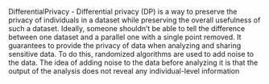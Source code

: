DifferentialPrivacy -
Differential privacy (DP) is a way to preserve the privacy
of individuals in a dataset while preserving the overall
usefulness of such a dataset. Ideally, someone shouldn’t be
able to tell the difference between one dataset and a parallel
one with a single point removed. It guarantees to provide the
privacy of data when analyzing and sharing sensitive data.
To do this, randomized algorithms are used to add noise
to the data. The idea of adding noise to the data before
analyzing it is that the output of the analysis does not reveal
any individual-level information
